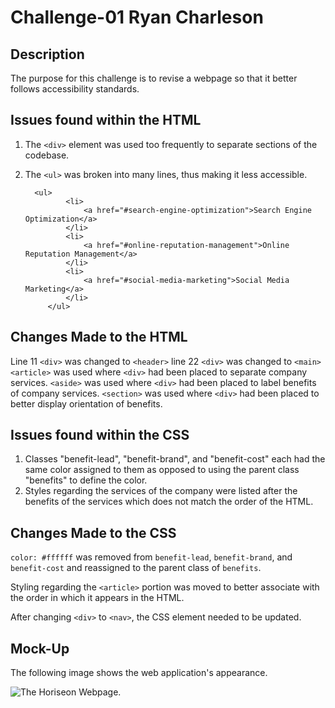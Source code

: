# Challenge-01 Ryan Charleson

## Description

The purpose for this challenge is to revise a webpage so that it better follows accessibility standards.

## Issues found within the HTML

1) The ```<div>``` element was used too frequently to separate sections of the codebase.
2) The ```<ul>``` was broken into many lines, thus making it less accessible.

         <ul>
                <li>
                    <a href="#search-engine-optimization">Search Engine Optimization</a>
                </li>
                <li>
                    <a href="#online-reputation-management">Online Reputation Management</a>
                </li>
                <li>
                    <a href="#social-media-marketing">Social Media Marketing</a>
                </li>
            </ul>

## Changes Made to the HTML

Line 11 ```<div>``` was changed to ```<header>```
line 22 ```<div>``` was changed to ```<main>```
```<article>``` was used where ```<div>``` had been placed to separate company services.
```<aside>``` was used where ```<div>``` had been placed to label benefits of company services.
```<section>``` was used where ```<div>``` had been placed to better display orientation of benefits.


## Issues found within the CSS

1) Classes "benefit-lead", "benefit-brand", and "benefit-cost" each had the same color assigned to them as opposed to using the parent class "benefits" to define the color.
2) Styles regarding the services of the company were listed after the benefits of the services which does not match the order of the HTML.

## Changes Made to the CSS

```color: #ffffff``` was removed from ```benefit-lead```, ```benefit-brand```, and ```benefit-cost``` and reassigned to the parent class of ```benefits```.

Styling regarding the ```<article>``` portion was moved to better associate with the order in which it appears in the HTML.


After changing ```<div>``` to ```<nav>```, the CSS element needed to be updated.

## Mock-Up

The following image shows the web application's appearance. 

![The Horiseon Webpage.](website.png)